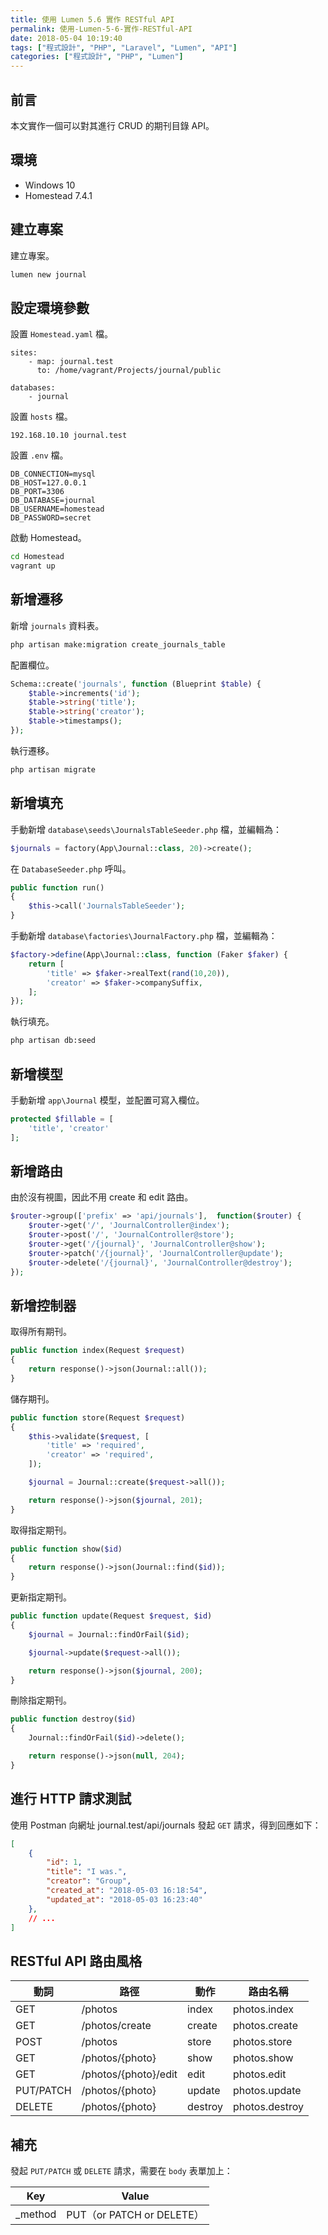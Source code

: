 ```yaml
---
title: 使用 Lumen 5.6 實作 RESTful API
permalink: 使用-Lumen-5-6-實作-RESTful-API
date: 2018-05-04 10:19:40
tags: ["程式設計", "PHP", "Laravel", "Lumen", "API"]
categories: ["程式設計", "PHP", "Lumen"]
---
```


## 前言

本文實作一個可以對其進行 CRUD 的期刊目錄 API。

## 環境

- Windows 10
- Homestead 7.4.1

## 建立專案

建立專案。

```BASH
lumen new journal
```

## 設定環境參數

設置 `Homestead.yaml` 檔。

```ENV
sites:
    - map: journal.test
      to: /home/vagrant/Projects/journal/public

databases:
    - journal
```

設置 `hosts` 檔。

```ENV
192.168.10.10 journal.test
```

設置 `.env` 檔。

```ENV
DB_CONNECTION=mysql
DB_HOST=127.0.0.1
DB_PORT=3306
DB_DATABASE=journal
DB_USERNAME=homestead
DB_PASSWORD=secret
```

啟動 Homestead。

```BASH
cd Homestead
vagrant up
```

## 新增遷移

新增 `journals` 資料表。

```BASH
php artisan make:migration create_journals_table
```

配置欄位。

```PHP
Schema::create('journals', function (Blueprint $table) {
    $table->increments('id');
    $table->string('title');
    $table->string('creator');
    $table->timestamps();
});
```

執行遷移。

```BASH
php artisan migrate
```

## 新增填充

手動新增 `database\seeds\JournalsTableSeeder.php` 檔，並編輯為：

```PHP
$journals = factory(App\Journal::class, 20)->create();
```

在 `DatabaseSeeder.php` 呼叫。

```PHP
public function run()
{
    $this->call('JournalsTableSeeder');
}
```

手動新增 `database\factories\JournalFactory.php` 檔，並編輯為：

```PHP
$factory->define(App\Journal::class, function (Faker $faker) {
    return [
        'title' => $faker->realText(rand(10,20)),
        'creator' => $faker->companySuffix,
    ];
});
```

執行填充。

```BASH
php artisan db:seed
```

## 新增模型

手動新增 `app\Journal` 模型，並配置可寫入欄位。

```PHP
protected $fillable = [
    'title', 'creator'
];
```

## 新增路由

由於沒有視圖，因此不用 create 和 edit 路由。

```PHP
$router->group(['prefix' => 'api/journals'],  function($router) {
    $router->get('/', 'JournalController@index');
    $router->post('/', 'JournalController@store');
    $router->get('/{journal}', 'JournalController@show');
    $router->patch('/{journal}', 'JournalController@update');
    $router->delete('/{journal}', 'JournalController@destroy');
});
```

## 新增控制器

取得所有期刊。

```PHP
public function index(Request $request)
{
    return response()->json(Journal::all());
}
```

儲存期刊。

```PHP
public function store(Request $request)
{
    $this->validate($request, [
        'title' => 'required',
        'creator' => 'required',
    ]);

    $journal = Journal::create($request->all());

    return response()->json($journal, 201);
}
```

取得指定期刊。

```PHP
public function show($id)
{
    return response()->json(Journal::find($id));
}
```

更新指定期刊。

```PHP
public function update(Request $request, $id)
{
    $journal = Journal::findOrFail($id);

    $journal->update($request->all());

    return response()->json($journal, 200);
}
```

刪除指定期刊。

```PHP
public function destroy($id)
{
    Journal::findOrFail($id)->delete();

    return response()->json(null, 204);
}
```

## 進行 HTTP 請求測試

使用 Postman 向網址 journal.test/api/journals 發起 `GET` 請求，得到回應如下：

```JSON
[
    {
        "id": 1,
        "title": "I was.",
        "creator": "Group",
        "created_at": "2018-05-03 16:18:54",
        "updated_at": "2018-05-03 16:23:40"
    },
    // ...
]
```

## RESTful API 路由風格

| 動詞      | 路徑                 | 動作    | 路由名稱       |
| --------- | -------------------- | ------- | -------------- |
| GET       | /photos              | index   | photos.index   |
| GET       | /photos/create       | create  | photos.create  |
| POST      | /photos              | store   | photos.store   |
| GET       | /photos/{photo}      | show    | photos.show    |
| GET       | /photos/{photo}/edit | edit    | photos.edit    |
| PUT/PATCH | /photos/{photo}      | update  | photos.update  |
| DELETE    | /photos/{photo}      | destroy | photos.destroy |

## 補充

發起 `PUT/PATCH` 或 `DELETE` 請求，需要在 `body` 表單加上：

| Key      | Value                     |
| -------- | ------------------------- |
| \_method | PUT（or PATCH or DELETE） |

